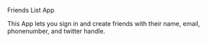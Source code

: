 Friends List App

This App lets you sign in and create friends with their name, email, phonenumber, and twitter handle. 
